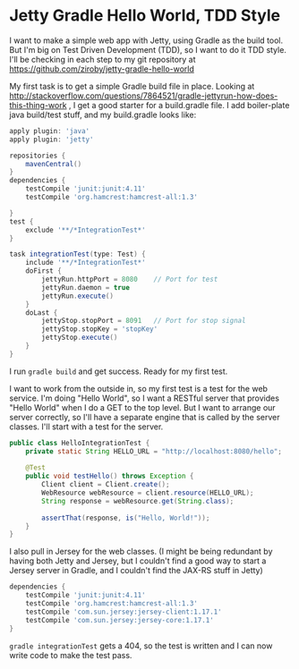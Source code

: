 Jetty Gradle Hello World, TDD Style
=====

I want to make a simple web app with Jetty, using Gradle as the build
tool.  But I'm big on Test Driven Development (TDD), so I want to do it
TDD style.  I'll be checking in each step to my git repository at 
https://github.com/ziroby/jetty-gradle-hello-world

My first task is to get a simple Gradle build file in place.  Looking at
http://stackoverflow.com/questions/7864521/gradle-jettyrun-how-does-this-thing-work
, I get a good starter for a build.gradle file.  I add boiler-plate
java build/test stuff, and my build.gradle looks like:

```groovy
apply plugin: 'java'
apply plugin: 'jetty'

repositories {
    mavenCentral()
}
dependencies {
    testCompile 'junit:junit:4.11'
    testCompile 'org.hamcrest:hamcrest-all:1.3'

}
test {
    exclude '**/*IntegrationTest*'
}

task integrationTest(type: Test) {
    include '**/*IntegrationTest*'
    doFirst {
        jettyRun.httpPort = 8080    // Port for test
        jettyRun.daemon = true
        jettyRun.execute()
    }
    doLast {
        jettyStop.stopPort = 8091   // Port for stop signal
        jettyStop.stopKey = 'stopKey'
        jettyStop.execute()
    }
}
```

I run `gradle build` and get success.  Ready for my first test.

I want to work from the outside in, so my first test is a test for the
web service.  I'm doing "Hello World", so I want a RESTful server that
provides "Hello World" when I do a GET to the top level.  But I want
to arrange our server correctly, so I'll have a separate engine that is
called by the server classes.  I'll start with a test for the server.

```java
public class HelloIntegrationTest {
    private static String HELLO_URL = "http://localhost:8080/hello";
    
    @Test
    public void testHello() throws Exception {
        Client client = Client.create();
        WebResource webResource = client.resource(HELLO_URL);
        String response = webResource.get(String.class);
        
        assertThat(response, is("Hello, World!"));
    }
}
```

I also pull in Jersey for the web classes.  (I might be being redundant
by having both Jetty and Jersey, but I couldn't find a good way to start
a Jersey server in Gradle, and I couldn't find the JAX-RS stuff in Jetty)

```groovy
dependencies {
    testCompile 'junit:junit:4.11'
    testCompile 'org.hamcrest:hamcrest-all:1.3'
    testCompile 'com.sun.jersey:jersey-client:1.17.1'
    testCompile 'com.sun.jersey:jersey-core:1.17.1'
}
```

`gradle integrationTest` gets a 404, so the test is written and I can
now write code to make the test pass.
